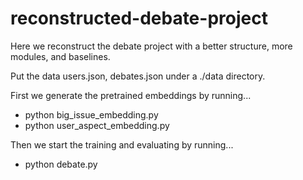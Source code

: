 # reconstructed-debate-project
Here we reconstruct the debate project with a better structure, more modules, and baselines. 

Put the data users.json, debates.json under a ./data directory.

First we generate the pretrained embeddings by running...
  * python big_issue_embedding.py
  * python user_aspect_embedding.py

Then we start the training and evaluating by running...
  * python debate.py
